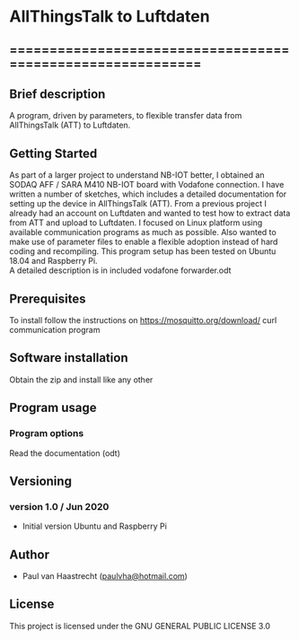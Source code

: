 # AllThingsTalk to Luftdaten

## ===========================================================

## Brief description

A program, driven by parameters, to flexible transfer data from
AllThingsTalk (ATT) to Luftdaten.

## Getting Started
As part of a larger project to understand NB-IOT better, I obtained an
SODAQ AFF / SARA M410 NB-IOT board with Vodafone connection. I have
written a number of sketches, which includes a detailed documentation
for setting up the device in AllThingsTalk (ATT).
From a previous project I already had an account on Luftdaten and wanted
to test how to extract data from ATT and upload to Luftdaten.
I focused on Linux platform using available communication programs as
much as possible. Also wanted to make use of parameter files to enable
a flexible adoption instead of hard coding and recompiling.
This program setup has been tested on Ubuntu 18.04 and Raspberry Pi.
<br> A detailed description is in included vodafone forwarder.odt

## Prerequisites
To install follow the instructions on https://mosquitto.org/download/
curl communication program

## Software installation
Obtain the zip and install like any other

## Program usage
### Program options
Read the documentation (odt)

## Versioning

### version 1.0 / Jun 2020
 * Initial version Ubuntu and Raspberry Pi

## Author
 * Paul van Haastrecht (paulvha@hotmail.com)

## License
This project is licensed under the GNU GENERAL PUBLIC LICENSE 3.0
